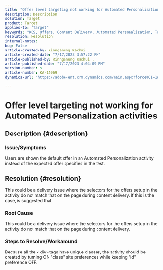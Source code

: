 ```yaml
---
title: "Offer level targeting not working for Automated Personalization activities"
description: Description
solution: Target
product: Target
applies-to: "Target"
keywords: "KCS, Offers, Content Delivery, Automated Personalization, Target"
resolution: Resolution
internal-notes: 
bug: False
article-created-by: Rinnganung Kachui .
article-created-date: "7/17/2023 3:57:22 PM"
article-published-by: Rinnganung Kachui .
article-published-date: "7/17/2023 4:04:09 PM"
version-number: 5
article-number: KA-14069
dynamics-url: "https://adobe-ent.crm.dynamics.com/main.aspx?forceUCI=1&pagetype=entityrecord&etn=knowledgearticle&id=0f35d09c-ba24-ee11-9cbe-6045bd006268"

---
```

# Offer level targeting not working for Automated Personalization activities

## Description {#description}




### Issue/Symptoms



Users are shown the default offer in an Automated Personalization activity instead of the expected offer specified in the test.


## Resolution {#resolution}


This could be a delivery issue where the selectors for the offers setup in the activity do not match that on the page during content delivery. If this is the case, is suggested that



### Root Cause



This could be a delivery issue where the selectors for the offers setup in the activity do not match that on the page during content delivery.



### Steps to Resolve/Workaround



Because all the `<` div`>`  tags have unique classes, the activity should be created by turning ON "class" site preferences while keeping "id" preference OFF.
